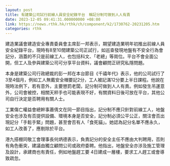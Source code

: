 ```yaml
---
layout: post
title: 有建築公司試行前線人員安全紀錄平台　稱記分制可做到人人有責
date: 2023-12-05 09:41:31.000000000 +08:00
link: https://news.rthk.hk/rthk/ch/component/k2/1730762-20231205.htm
categories: rthk
---
```


建造業議會建造安全專責委員會主席彭一邦表示，期望建造業明年初推出前線人員安全紀錄平台，現時有8至10間建築公司正試行，如巡查發現地盤有不安全行為會記分，涵蓋的不只是前線工人，也包括科文、「老總」等崗位。平台不會全面公開，但工人及參與建築公司可分享平台資料，議會顧問正研究私隱問題。

本身是建築公司行政總裁的彭一邦在本台節目《千禧年代》表示，他的公司試行了3至4個月，例如工人無戴安全帽要記2分，工人被記滿12分要上半日課程。他說在現時法例下，若有意外，主要懲罰老闆，記分制可做到人人有責。例如發生吊運意外，公司會被控，相關天秤手也可能表現不好，有關資料日後可放在平台，其他公司自行決定是否聘用有關人士。

工業傷亡權益會總幹事蕭倩文在同一節目指出，記分制不應只針對前線工人，地盤安全也涉及有否提供設備、環境本身是否安全，記分制必須公平公正，關注會否出現記分「手鬆手緊」問題，甚至會否有人「食死貓」。她認為記分名單不應永久，如工人改善了，應剔除於平台。

港九搭棚同敬工會理事長何炳德表示，負責記分的安全主任不應由大判聘用，否則有角色衝突，建議由獨立顧問公司或政府委聘。他指出，地盤安全亦涉及施工管理及設計，承建商也有責任，例如地盤趕工要 4日建成一層樓，要求工人趕工或會導致疏忽。
